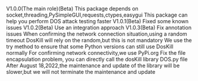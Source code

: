 V1.0.0(The main role)(Beta)
This package depends on socket,threading,PySimpleGUI,requests,ctypes,easygui
This package can help you perform DOS attack testing faster
V1.0.1(Beta)
Fixed some known issues
V1.0.2(Beta)
Use an integration approach
V1.0.3(Beta)
Fix annotation issues
When confirming the network connection situation,using a random timeout 
DosKill will rely on the random,but this is not mandatory
We use the try method to ensure that some Python versions can still use DosKill normally
For confirming network connectivity,we use PyPi.org
Fix the file encapsulation problem, you can directly call the dosKill library DOS.py file
After August 18,2022,the maintenance and update of the library will be slower,but we will not terminate the maintenance and update
